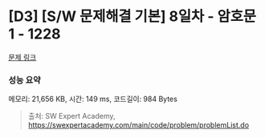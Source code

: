 # [D3] [S/W 문제해결 기본] 8일차 - 암호문1 - 1228 

[문제 링크](https://swexpertacademy.com/main/code/problem/problemDetail.do?contestProbId=AV14w-rKAHACFAYD) 

### 성능 요약

메모리: 21,656 KB, 시간: 149 ms, 코드길이: 984 Bytes



> 출처: SW Expert Academy, https://swexpertacademy.com/main/code/problem/problemList.do